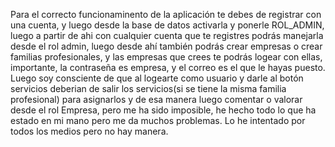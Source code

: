 Para el correcto funcionaminento de la aplicación te debes de registrar con una cuenta, y luego desde la base de datos
activarla y ponerle ROL_ADMIN, luego a partir de ahi con cualquier cuenta que te registres podrás manejarla desde el rol
admin, luego desde ahí también podrás crear empresas o crear familias profesionales, y las empresas que crees te podrás logear 
con ellas, importante, la contraseña es empresa, y el correo es el que le hayas puesto. Luego soy consciente de que al logearte
como usuario y darle al botón servicios deberian de salir los servicios(si se tiene la misma familia profesional) para asignarlos
y de esa manera luego comentar o valorar desde el rol Empresa, pero me ha sido imposible, he hecho todo lo que ha estado en mi mano
pero me da muchos problemas. Lo he intentado por todos los medios pero no hay manera.
